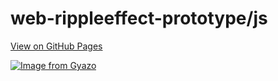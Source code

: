 # web-rippleeffect-prototype/js

[View on GitHub Pages](https://s64.github.io/web-rippleeffect-prototype/js/)

[![Image from Gyazo](https://t.gyazo.com/teams/kiganix/f1a4138995055e190e409e8ddc3b5328.gif)](https://kiganix.gyazo.com/f1a4138995055e190e409e8ddc3b5328)
